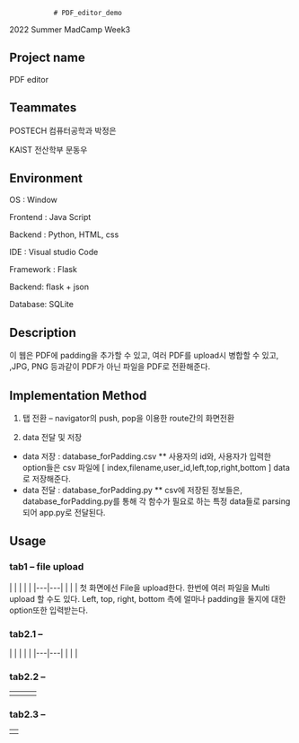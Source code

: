                # PDF_editor_demo
2022 Summer MadCamp Week3 

## Project name
PDF editor

## Teammates
POSTECH 컴퓨터공학과 박정은

KAIST 전산학부 문동우

## Environment
OS : Window

Frontend : Java Script

Backend : Python, HTML, css

IDE : Visual studio Code

Framework : Flask

Backend: flask + json

Database: SQLite

## Description
이 웹은 PDF에 padding을 추가할 수 있고, 여러 PDF를 upload시 병합할 수 있고, ,JPG, PNG 등과같이 PDF가 아닌 파일을 PDF로 전환해준다.

## Implementation Method
1. 탭 전환 – navigator의 push, pop을 이용한 route간의 화면전환

2. data 전달 및 저장
* data 저장 : database_forPadding.csv
** 사용자의 id와, 사용자가 입력한 option들은 csv 파일에 [ index,filename,user_id,left,top,right,bottom ] data로 저장해준다.
* data 전달 : database_forPadding.py
** csv에 저장된 정보들은, database_forPadding.py를 통해 각 함수가 필요로 하는 특정 data들로 parsing되어 app.py로 전달된다.

## Usage
### tab1 – file upload
| | | | |
|---|---|
| | |
첫 화면에선 File을 upload한다. 한번에 여러 파일을 Multi upload 할 수도 있다. 
Left, top, right, bottom 측에 얼마나 padding을 둘지에 대한 option또한 입력받는다.

### tab2.1 – 

| | | | |
|---|---|
| | |

### tab2.2 –

| | | |
|---|---|---|
|	|	|	|


### tab2.3 –

| |
|---|
|	|

